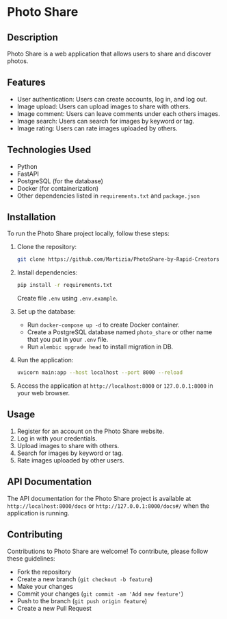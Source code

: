 # Photo Share

## Description

Photo Share is a web application that allows users to share and discover photos.

## Features

- User authentication: Users can create accounts, log in, and log out.
- Image upload: Users can upload images to share with others.
- Image comment: Users can leave comments under each others images.
- Image search: Users can search for images by keyword or tag.
- Image rating: Users can rate images uploaded by others.


## Technologies Used

- Python
- FastAPI
- PostgreSQL (for the database)
- Docker (for containerization)
- Other dependencies listed in `requirements.txt` and `package.json`

## Installation

To run the Photo Share project locally, follow these steps:

1. Clone the repository:
   ```sh
   git clone https://github.com/Martizia/PhotoShare-by-Rapid-Creators
   ```

2. Install dependencies:
   ```sh
   pip install -r requirements.txt
   ```
   Create file `.env` using `.env.example`.


3. Set up the database:
   - Run `docker-compose up -d` to create Docker container.
   - Create a PostgreSQL database named `photo_share` or other name that you put in your `.env` file.
   - Run `alembic upgrade head` to install migration in DB.
   

4. Run the application:
   ```sh
   uvicorn main:app --host localhost --port 8000 --reload
   ```

5. Access the application at `http://localhost:8000` or `127.0.0.1:8000` in your web browser.

## Usage

1. Register for an account on the Photo Share website.
2. Log in with your credentials.
3. Upload images to share with others.
4. Search for images by keyword or tag.
5. Rate images uploaded by other users.

## API Documentation

The API documentation for the Photo Share project is available at `http://localhost:8000/docs` or `http://127.0.0.1:8000/docs#/` when the application is running.

## Contributing

Contributions to Photo Share are welcome! To contribute, please follow these guidelines:
- Fork the repository
- Create a new branch (`git checkout -b feature`)
- Make your changes
- Commit your changes (`git commit -am 'Add new feature'`)
- Push to the branch (`git push origin feature`)
- Create a new Pull Request

